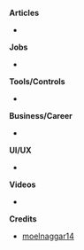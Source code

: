 
**Articles**

* 

**Jobs** 

* 

**Tools/Controls**

* 

**Business/Career**

* 

**UI/UX**

* 

**Videos**

* 

**Credits**

* [moelnaggar14](https://github.com/MoElnaggar14)
